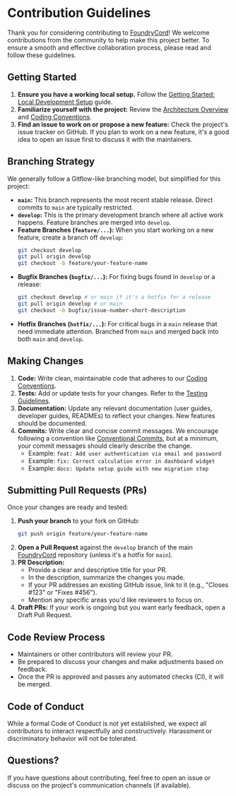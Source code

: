 # Contribution Guidelines

Thank you for considering contributing to [FoundryCord](docs/1_introduction/glossary.md#foundrycord)! We welcome contributions from the community to help make this project better. To ensure a smooth and effective collaboration process, please read and follow these guidelines.

## Getting Started

1.  **Ensure you have a working local setup.** Follow the [Getting Started: Local Development Setup](./setup.md) guide.
2.  **Familiarize yourself with the project:** Review the [Architecture Overview](../02_architecture/overview.md) and [Coding Conventions](./coding_conventions.md).
3.  **Find an issue to work on or propose a new feature:** Check the project\'s issue tracker on GitHub. If you plan to work on a new feature, it\'s a good idea to open an issue first to discuss it with the maintainers.

## Branching Strategy

We generally follow a Gitflow-like branching model, but simplified for this project:

*   **`main`:** This branch represents the most recent stable release. Direct commits to `main` are typically restricted.
*   **`develop`:** This is the primary development branch where all active work happens. Feature branches are merged into `develop`.
*   **Feature Branches (`feature/...`):** When you start working on a new feature, create a branch off `develop`:
    ```bash
    git checkout develop
    git pull origin develop
    git checkout -b feature/your-feature-name
    ```
*   **Bugfix Branches (`bugfix/...`):** For fixing bugs found in `develop` or a release:
    ```bash
    git checkout develop # or main if it's a hotfix for a release
    git pull origin develop # or main
    git checkout -b bugfix/issue-number-short-description
    ```
*   **Hotfix Branches (`hotfix/...`):** For critical bugs in a `main` release that need immediate attention. Branched from `main` and merged back into both `main` and `develop`.

## Making Changes

1.  **Code:** Write clean, maintainable code that adheres to our [Coding Conventions](./coding_conventions.md).
2.  **Tests:** Add or update tests for your changes. Refer to the [Testing Guidelines](./testing_guidelines.md).
3.  **Documentation:** Update any relevant documentation (user guides, developer guides, READMEs) to reflect your changes. New features should be documented.
4.  **Commits:** Write clear and concise commit messages. We encourage following a convention like [Conventional Commits](https://www.conventionalcommits.org/), but at a minimum, your commit messages should clearly describe the change.
    *   Example: `feat: Add user authentication via email and password`
    *   Example: `fix: Correct calculation error in dashboard widget`
    *   Example: `docs: Update setup guide with new migration step`

## Submitting Pull Requests (PRs)

Once your changes are ready and tested:

1.  **Push your branch** to your fork on GitHub:
    ```bash
    git push origin feature/your-feature-name
    ```
2.  **Open a Pull Request** against the `develop` branch of the main [FoundryCord](docs/1_introduction/glossary.md#foundrycord) repository (unless it\'s a hotfix for `main`).
3.  **PR Description:**
    *   Provide a clear and descriptive title for your PR.
    *   In the description, summarize the changes you made.
    *   If your PR addresses an existing GitHub issue, link to it (e.g., "Closes #123" or "Fixes #456").
    *   Mention any specific areas you\'d like reviewers to focus on.
4.  **Draft PRs:** If your work is ongoing but you want early feedback, open a Draft Pull Request.

## Code Review Process

*   Maintainers or other contributors will review your PR.
*   Be prepared to discuss your changes and make adjustments based on feedback.
*   Once the PR is approved and passes any automated checks (CI), it will be merged.

## Code of Conduct

While a formal Code of Conduct is not yet established, we expect all contributors to interact respectfully and constructively. Harassment or discriminatory behavior will not be tolerated.

## Questions?

If you have questions about contributing, feel free to open an issue or discuss on the project\'s communication channels (if available). 